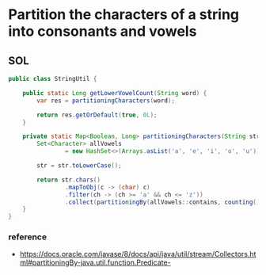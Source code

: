 # Partition the characters of a string into consonants and vowels

## SOL

```java
public class StringUtil {

    public static Long getLowerVowelCount(String word) {
        var res = partitioningCharacters(word);

        return res.getOrDefault(true, 0L);
    }

    private static Map<Boolean, Long> partitioningCharacters(String str) {
        Set<Character> allVowels
                = new HashSet<>(Arrays.asList('a', 'e', 'i', 'o', 'u'));

        str = str.toLowerCase();

        return str.chars()
                .mapToObj(c -> (char) c)
                .filter(ch -> (ch >= 'a' && ch <= 'z'))
                .collect(partitioningBy(allVowels::contains, counting()));
    }
}
```

### reference

- https://docs.oracle.com/javase/8/docs/api/java/util/stream/Collectors.html#partitioningBy-java.util.function.Predicate-
